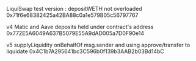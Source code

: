 LiquiSwap test version : depositWETH not overloaded
0x71f6e68382425a42BA88c0a1e579B05c56797767

v4 Matic and Aave 
deposits held under contract's address
0x772E5A6049A637B5079E55A9dAD005a7D0F90e14


v5 supplyLiquidity onBehalfOf msg.sender and using approve/transfer to liquidate
0x4C1b7A295641bc3C596b0f139b3AAB2b03Bd14bC

